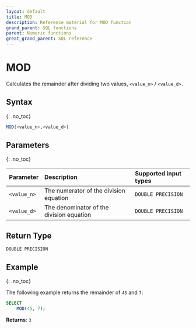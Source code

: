 ```yaml
---
layout: default
title: MOD
description: Reference material for MOD function
grand_parent: SQL functions
parent: Numeric functions
great_grand_parent: SQL reference
---
```


# MOD

Calculates the remainder after dividing two values, `<value_n>` / `<value_d>.`

## Syntax
{: .no_toc}

```sql
MOD(<value_n>,<value_d>)
```
## Parameters 
{: .no_toc}

| Parameter | Description                               | Supported input types | 
| :--------- | :----------------------------------------- |:--------| 
| `<value_n>`   | The numerator of the division equation   | `DOUBLE PRECISION` |
| `<value_d>`   | The denominator of the division equation | `DOUBLE PRECISION` |

## Return Type
`DOUBLE PRECISION` 

## Example
{: .no_toc}

The following example returns the remainder of `45` and `7`: 

```sql
SELECT
    MOD(45, 7);
```

**Returns**: `3`
